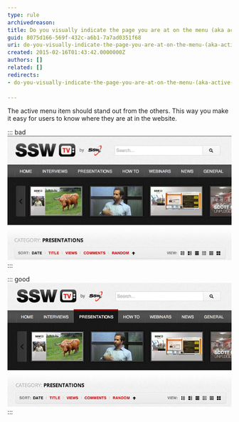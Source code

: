 ```yaml
---
type: rule
archivedreason: 
title: Do you visually indicate the page you are at on the menu (aka active state)?
guid: 8075d166-569f-432c-a6b1-7a7ad0351f68
uri: do-you-visually-indicate-the-page-you-are-at-on-the-menu-(aka-active-state)
created: 2015-02-16T01:43:42.0000000Z
authors: []
related: []
redirects:
- do-you-visually-indicate-the-page-you-are-at-on-the-menu-(aka-active-state)

---
```


The active menu item should stand out from the others. This way you make it easy for users to know where they are at in the website.

<!--endintro-->


::: bad  
![Figure: Bad Example – you can't tell where you are in the site](../../assets/active-state-bad.jpg)  
:::


::: good  
![Figure: Good Example – it’s easy to see where you are at](../../assets/active-state-good.jpg)  
:::
